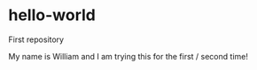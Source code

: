 # hello-world
First repository

My name is William and I am trying this for the first / second time!

